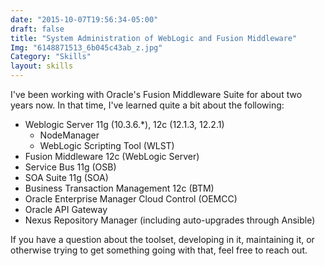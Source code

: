 ```yaml
---
date: "2015-10-07T19:56:34-05:00"
draft: false
title: "System Administration of WebLogic and Fusion Middleware"
Img: "6148871513_6b045c43ab_z.jpg"
Category: "Skills"
layout: skills
---
```


I've been working with Oracle's Fusion Middleware Suite for about two years now.
In that time, I've learned quite a bit about the following:

- Weblogic Server 11g (10.3.6.\*), 12c (12.1.3, 12.2.1)
  - NodeManager
  - WebLogic Scripting Tool (WLST)
- Fusion Middleware 12c (WebLogic Server)
- Service Bus 11g (OSB)
- SOA Suite 11g (SOA)
- Business Transaction Management 12c (BTM)
- Oracle Enterprise Manager Cloud Control (OEMCC)
- Oracle API Gateway
- Nexus Repository Manager (including auto-upgrades through Ansible)

If you have a question about the toolset, developing in it, maintaining it, or
otherwise trying to get something going with that, feel free to reach out.
